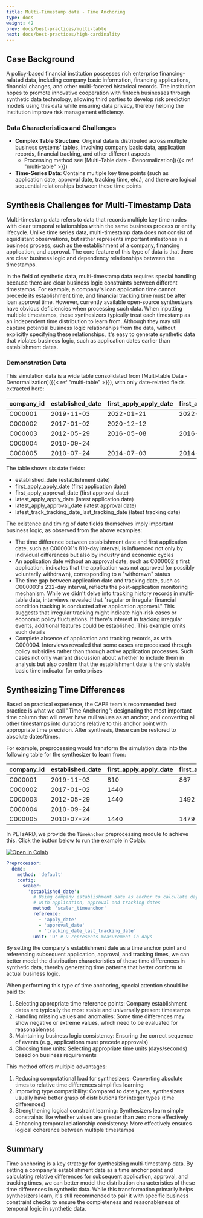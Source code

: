 ```yaml
---
title: Multi-Timestamp data - Time Anchoring
type: docs
weight: 42
prev: docs/best-practices/multi-table
next: docs/best-practices/high-cardinality
---
```


## Case Background

A policy-based financial institution possesses rich enterprise financing-related data, including company basic information, financing applications, financial changes, and other multi-faceted historical records. The institution hopes to promote innovative cooperation with fintech businesses through synthetic data technology, allowing third parties to develop risk prediction models using this data while ensuring data privacy, thereby helping the institution improve risk management efficiency.

### Data Characteristics and Challenges

- **Complex Table Structure**: Original data is distributed across multiple business systems' tables, involving company basic data, application records, financial tracking, and other different aspects
  - Processing method see [Multi-Table data - Denormalization]({{< ref "multi-table" >}})
- **Time-Series Data**: Contains multiple key time points (such as application date, approval date, tracking time, etc.), and there are logical sequential relationships between these time points

## Synthesis Challenges for Multi-Timestamp Data

Multi-timestamp data refers to data that records multiple key time nodes with clear temporal relationships within the same business process or entity lifecycle. Unlike time series data, multi-timestamp data does not consist of equidistant observations, but rather represents important milestones in a business process, such as the establishment of a company, financing application, and approval. The core feature of this type of data is that there are clear business logic and dependency relationships between the timestamps.

In the field of synthetic data, multi-timestamp data requires special handling because there are clear business logic constraints between different timestamps. For example, a company's loan application time cannot precede its establishment time, and financial tracking time must be after loan approval time. However, currently available open-source synthesizers have obvious deficiencies when processing such data. When inputting multiple timestamps, these synthesizers typically treat each timestamp as an independent time distribution to learn from. Although they may still capture potential business logic relationships from the data, without explicitly specifying these relationships, it's easy to generate synthetic data that violates business logic, such as application dates earlier than establishment dates.

### Demonstration Data

This simulation data is a wide table consolidated from [Multi-table Data - Denormalization]({{< ref "multi-table" >}}), with only date-related fields extracted here:

| company_id | established_date | first_apply_apply_date | first_apply_approval_date | latest_apply_apply_date | latest_apply_approval_date | latest_track_last_tracking_date |
|------------|------------------|------------------------|---------------------------|--------------------------|----------------------------|--------------------------------|
| C000001    | 2019-11-03       | 2022-01-21             | 2022-03-19                | 2025-01-05               | 2025-01-30                 | 2027-07-19                     |
| C000002    | 2017-01-02       | 2020-12-12             |                          | 2022-12-02               | 2023-01-05                 | 2024-09-26                     |
| C000003    | 2012-05-29       | 2016-05-08             | 2016-06-29                | 2018-04-28               |                           | 2018-12-16                     |
| C000004    | 2010-09-24       |                        |                          |                          |                           |                                |
| C000005    | 2010-07-24       | 2014-07-03             | 2014-08-11                | 2014-01-04               |                           | 2020-06-26                     |

The table shows six date fields:

- established_date (establishment date)
- first_apply_apply_date (first application date)
- first_apply_approval_date (first approval date)
- latest_apply_apply_date (latest application date)
- latest_apply_approval_date (latest approval date)
- latest_track_tracking_date_last_tracking_date (latest tracking date)

The existence and timing of date fields themselves imply important business logic, as observed from the above examples:

- The time difference between establishment date and first application date, such as C000001's 810-day interval, is influenced not only by individual differences but also by industry and economic cycles
- An application date without an approval date, such as C000002's first application, indicates that the application was not approved (or possibly voluntarily withdrawn), corresponding to a "withdrawn" status
- The time gap between application date and tracking date, such as C000003's 232-day interval, reflects the post-application monitoring mechanism. While we didn't delve into tracking history records in multi-table data, interviews revealed that "regular or irregular financial condition tracking is conducted after application approval." This suggests that irregular tracking might indicate high-risk cases or economic policy fluctuations. If there's interest in tracking irregular events, additional features could be established. This example omits such details
- Complete absence of application and tracking records, as with C000004. Interviews revealed that some cases are processed through policy subsidies rather than through active application processes. Such cases not only warrant discussion about whether to include them in analysis but also confirm that the establishment date is the only stable basic time indicator for enterprises

## Synthesizing Time Differences

Based on practical experience, the CAPE team's recommended best practice is what we call "Time Anchoring": designating the most important time column that will never have null values as an anchor, and converting all other timestamps into durations relative to this anchor point with appropriate time precision. After synthesis, these can be restored to absolute dates/times.

For example, preprocessing would transform the simulation data into the following table for the synthesizer to learn from:

| company_id | established_date | first_apply_apply_date | first_apply_approval_date | latest_apply_apply_date | latest_apply_approval_date | latest_track_last_tracking_date |
|------------|------------------|------------------------|---------------------------|--------------------------|----------------------------|--------------------------------|
| C000001    | 2019-11-03       | 810                    | 867                       | 1889                     | 1914                       | 2815                           |
| C000002    | 2017-01-02       | 1440                   |                           | 2160                     | 2194                       | 2824                           |
| C000003    | 2012-05-29       | 1440                   | 1492                      | 2160                     |                            | 2392                           |
| C000004    | 2010-09-24       |                        |                           |                          |                            |                                |
| C000005    | 2010-07-24       | 1440                   | 1479                      | 1260                     |                            | 3624                           |

In PETsARD, we provide the `TimeAnchor` preprocessing module to achieve this. Click the button below to run the example in Colab:

[![Open In Colab](https://colab.research.google.com/assets/colab-badge.svg)](https://colab.research.google.com/github/nics-dp/petsard/blob/main/demo/best-practices/multi-timestamp.ipynb)

```yaml
Preprocessor:
  demo:
    method: 'default'
    config:
      scaler:
        'established_date':
          # Using company establishment date as anchor to calculate day differences
          # with application, approval and tracking dates
          method: 'scaler_timeanchor'
          reference:
            - 'apply_date'
            - 'approval_date'
            - 'tracking_date_last_tracking_date'
          unit: 'D' # D represents measurement in days
```

By setting the company's establishment date as a time anchor point and referencing subsequent application, approval, and tracking times, we can better model the distribution characteristics of these time differences in synthetic data, thereby generating time patterns that better conform to actual business logic.

When performing this type of time anchoring, special attention should be paid to:

1. Selecting appropriate time reference points: Company establishment dates are typically the most stable and universally present timestamps
2. Handling missing values and anomalies: Some time differences may show negative or extreme values, which need to be evaluated for reasonableness
3. Maintaining business logic consistency: Ensuring the correct sequence of events (e.g., applications must precede approvals)
4. Choosing time units: Selecting appropriate time units (days/seconds) based on business requirements

This method offers multiple advantages:

1. Reducing computational load for synthesizers: Converting absolute times to relative time differences simplifies learning
2. Improving type compatibility: Compared to date types, synthesizers usually have better grasp of distributions for integer types (time differences)
3. Strengthening logical constraint learning: Synthesizers learn simple constraints like whether values are greater than zero more effectively
4. Enhancing temporal relationship consistency: More effectively ensures logical coherence between multiple timestamps

## Summary

Time anchoring is a key strategy for synthesizing multi-timestamp data. By setting a company's establishment date as a time anchor point and calculating relative differences for subsequent application, approval, and tracking times, we can better model the distribution characteristics of these time differences in synthetic data. While this transformation primarily helps synthesizers learn, it's still recommended to pair it with specific business constraint checks to ensure the completeness and reasonableness of temporal logic in synthetic data.